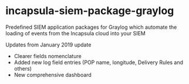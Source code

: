 # incapsula-siem-package-graylog
Predefined SIEM application packages for Graylog which automate the loading of events from the Incapsula cloud into your SIEM

Updates from January 2019 update
- Clearer fields nomenclature
- Added new log field entries (POP name, longitude, Delivery Rules and others)
- New comprehensive dashboard